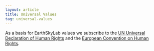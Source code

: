 ```yaml
---
layout: article
title: Universal Values
tag: universal-values
---
```


As a basis for EarthSkyLab values we subscribe to the [UN Universal Declaration of Human Rights](http://www.un.org/en/documents/udhr/) and the [European Convention on Human Rights](http://www.echr.coe.int/Documents/Convention_ENG.pdf).

